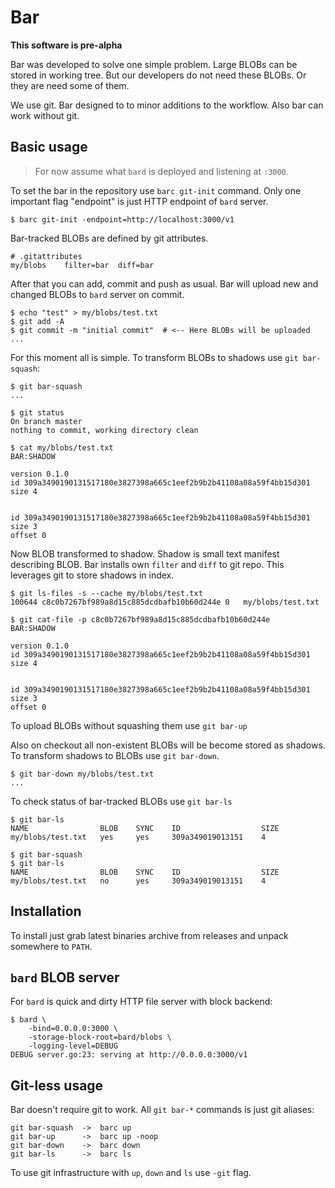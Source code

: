 # Bar

**This software is pre-alpha**

Bar was developed to solve one simple problem. Large BLOBs can be stored in 
working tree. But our developers do not need these BLOBs. Or they are need 
some of them.

We use git. Bar designed to to minor additions to the workflow. Also bar can 
work without git.

## Basic usage

> For now assume what `bard` is deployed and listening at `:3000`.

To set the bar in the repository use `barc git-init` command. Only one 
important flag "endpoint" is just HTTP endpoint of `bard` server. 
    
    $ barc git-init -endpoint=http://localhost:3000/v1
    
Bar-tracked BLOBs are defined by git attributes.

    # .gitattributes
    my/blobs    filter=bar  diff=bar
    
After that you can add, commit and push as usual. Bar will upload new and 
changed BLOBs to `bard` server on commit.
 
    $ echo "test" > my/blobs/test.txt
    $ git add -A
    $ git commit -m "initial commit"  # <-- Here BLOBs will be uploaded
    ...

For this moment all is simple. To transform BLOBs to shadows 
use `git bar-squash`:

    $ git bar-squash
    ...
    
    $ git status 
    On branch master
    nothing to commit, working directory clean
    
    $ cat my/blobs/test.txt
    BAR:SHADOW
    
    version 0.1.0
    id 309a3490190131517180e3827398a665c1eef2b9b2b41108a08a59f4bb15d301
    size 4
    
    
    id 309a3490190131517180e3827398a665c1eef2b9b2b41108a08a59f4bb15d301
    size 3
    offset 0
    
Now BLOB transformed to shadow. Shadow is small text manifest describing BLOB. 
Bar installs own `filter` and `diff` to git repo. This leverages git to store 
shadows in index.

    $ git ls-files -s --cache my/blobs/test.txt
    100644 c8c0b7267bf989a8d15c885dcdbafb10b60d244e 0	my/blobs/test.txt
    
    $ git cat-file -p c8c0b7267bf989a8d15c885dcdbafb10b60d244e
    BAR:SHADOW
        
    version 0.1.0
    id 309a3490190131517180e3827398a665c1eef2b9b2b41108a08a59f4bb15d301
    size 4
    
    
    id 309a3490190131517180e3827398a665c1eef2b9b2b41108a08a59f4bb15d301
    size 3
    offset 0
    
To upload BLOBs without squashing them use `git bar-up`
    
Also on checkout all non-existent BLOBs will be become stored as shadows. To 
transform shadows to BLOBs use `git bar-down`.

    $ git bar-down my/blobs/test.txt
    ...    

To check status of bar-tracked BLOBs use `git bar-ls`
 
    $ git bar-ls
    NAME                BLOB    SYNC    ID                  SIZE
    my/blobs/test.txt   yes     yes     309a349019013151    4
    
    $ git bar-squash
    $ git bar-ls
    NAME                BLOB    SYNC    ID                  SIZE
    my/blobs/test.txt   no      yes     309a349019013151    4
    
## Installation

To install just grab latest binaries archive from releases and unpack 
somewhere to `PATH`.

## `bard` BLOB server

For `bard` is quick and dirty HTTP file server with block backend:

    $ bard \
        -bind=0.0.0.0:3000 \
        -storage-block-root=bard/blobs \
        -logging-level=DEBUG
    DEBUG server.go:23: serving at http://0.0.0.0:3000/v1

## Git-less usage

Bar doesn't require git to work. All `git bar-*` commands is just git aliases:

    git bar-squash  ->  barc up
    git bar-up      ->  barc up -noop
    git bar-down    ->  barc down
    git bar-ls      ->  barc ls
    
To use git infrastructure with `up`, `down` and `ls` use `-git` flag.
